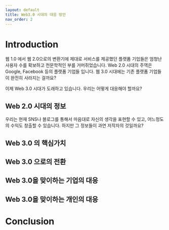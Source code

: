 ```yaml
---
layout: default
title: Web3.0 시대의 대응 방안
nav_order: 2
---
```

# Introduction
웹 1.0 에서 웹 2.0으로의 변환기에 제대로 서비스를 제공했던 플랫폼 기업들은 엄청난 사용자 수를 확보하고 천문학적인 부를 거머쥐었습니다.
Web 2.0 시대의 주역은 Google, Facebook 등의 플랫폼 기업들 입니다. 
웹 3.0 시대에는 기존 플랫폼 기업들이 완전히 사라지는 걸까요?

이제 Web 3.0 시대가 도래하고 있습니다. 우리는 어떻게 대응해야 할까요? 
 

## Web 2.0 시대의 정보
우리는 현재 SNS나 블로그를 통해서 마음대로 자신의 생각을 표현할 수 있고, 어느정도의 수익도 창출할 수 있습니다. 
하지만 그 정보들이 과연 저작자의 것일까요?

## Web 3.0 의 핵심가치


## Web 3.0 으로의 전환



## Web 3.0을 맞이하는 기업의 대응


## Web 3.0을 맞이하는 개인의 대응

# Conclusion